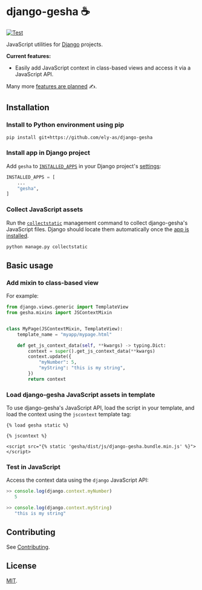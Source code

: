 # django-gesha ☕

[![Test](https://github.com/ely-as/django-gesha/actions/workflows/test.yml/badge.svg?branch=main)](https://github.com/ely-as/django-gesha/actions/workflows/test.yml)

JavaScript utilities for [Django](https://www.djangoproject.com/) projects.

**Current features:**

  - Easily add JavaScript context in class-based views and access it via a JavaScript API.

Many more [features are planned](https://github.com/ely-as/django-gesha/labels/feature) ✍️.

## Installation

### Install to Python environment using pip

```sh
pip install git+https://github.com/ely-as/django-gesha
```

### Install app in Django project

Add `gesha` to [`INSTALLED_APPS`](https://docs.djangoproject.com/en/4.2/ref/settings/#installed-apps) in your Django project's
[settings](https://docs.djangoproject.com/en/4.2/topics/settings/):
```py
INSTALLED_APPS = [
    ...
    "gesha",
]
```

### Collect JavaScript assets

Run the
[`collectstatic`](https://docs.djangoproject.com/en/4.2/ref/contrib/staticfiles/#collectstatic)
management command to collect django-gesha's JavaScript files. Django should locate
them automatically once the [app is installed](#install-app-in-django-project).
```sh
python manage.py collectstatic
```

## Basic usage

### Add mixin to class-based view

For example:
```py
from django.views.generic import TemplateView
from gesha.mixins import JSContextMixin


class MyPage(JSContextMixin, TemplateView):
    template_name = "myapp/mypage.html"

    def get_js_context_data(self, **kwargs) -> typing.Dict:
        context = super().get_js_context_data(**kwargs)
        context.update({
            "myNumber": 5,
            "myString": "this is my string",
        })
        return context
```

### Load django-gesha JavaScript assets in template

To use django-gesha's JavaScript API, load the script in your template, and load the
context using the `jscontext` template tag:
```
{% load gesha static %}

{% jscontext %}

<script src="{% static 'gesha/dist/js/django-gesha.bundle.min.js' %}">
</script>
```

### Test in JavaScript

Access the context data using the `django` JavaScript API:
```js
>> console.log(django.context.myNumber)
   5

>> console.log(django.context.myString)
   "this is my string"
```

## Contributing

See [Contributing](https://django-gesha.readthedocs.io/en/stable/contributing/).

## License

[MIT](https://github.com/ely-as/django-gesha/blob/main/LICENSE).
